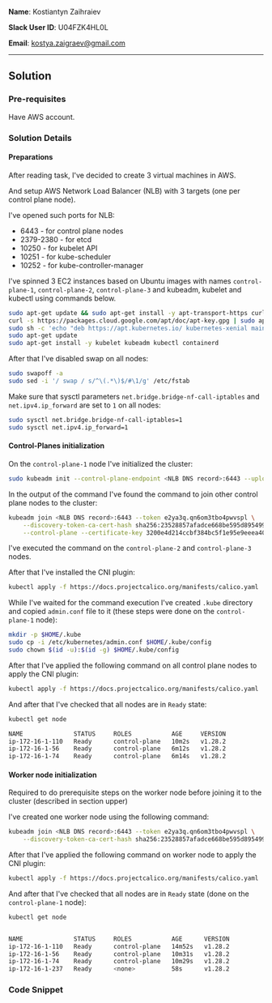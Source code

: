 **Name**: Kostiantyn Zaihraiev

**Slack User ID**: U04FZK4HL0L

**Email**: kostya.zaigraev@gmail.com

---

## Solution

### Pre-requisites

Have AWS account.

### Solution Details

#### Preparations

After reading task, I've decided to create 3 virtual machines in AWS.

And setup AWS Network Load Balancer (NLB) with 3 targets (one per control plane node).

I've opened such ports for NLB:
* 6443 - for control plane nodes
* 2379-2380 - for etcd
* 10250 - for kubelet API
* 10251 - for kube-scheduler
* 10252 - for kube-controller-manager

I've spinned 3 EC2 instances based on Ubuntu images with names `control-plane-1`, `control-plane-2`, `control-plane-3` and kubeadm, kubelet and kubectl using commands below.

```bash
sudo apt-get update && sudo apt-get install -y apt-transport-https curl
curl -s https://packages.cloud.google.com/apt/doc/apt-key.gpg | sudo apt-key add -
sudo sh -c 'echo "deb https://apt.kubernetes.io/ kubernetes-xenial main" > /etc/apt/sources.list.d/kubernetes.list'
sudo apt-get update
sudo apt-get install -y kubelet kubeadm kubectl containerd
```

After that I've disabled swap on all nodes:

```bash
sudo swapoff -a
sudo sed -i '/ swap / s/^\(.*\)$/#\1/g' /etc/fstab
```

Make sure that sysctl parameters `net.bridge.bridge-nf-call-iptables` and `net.ipv4.ip_forward` are set to `1` on all nodes:

```bash
sudo sysctl net.bridge.bridge-nf-call-iptables=1
sudo sysctl net.ipv4.ip_forward=1
```

#### Control-Planes initialization

On the `control-plane-1` node I've initialized the cluster:

```bash
sudo kubeadm init --control-plane-endpoint <NLB DNS record>:6443 --upload-certs --kubernetes-version 1.28.0
```

In the output of the command I've found the command to join other control plane nodes to the cluster:

```bash
kubeadm join <NLB DNS record>:6443 --token e2ya3q.qn6om3tbo4pwvspl \
	--discovery-token-ca-cert-hash sha256:23528857afadce668be595d8954995257f27f1d984001f025cceec1fdd99071f \
	--control-plane --certificate-key 3200e4d214ccbf384bc5f1e95e9eeea40035d96af499ac82b3a531965b8209c7
```

I've executed the command on the `control-plane-2` and `control-plane-3` nodes.

After that I've installed the CNI plugin:

```bash
kubectl apply -f https://docs.projectcalico.org/manifests/calico.yaml
```

While I've waited for the command execution I've created `.kube` directory and copied `admin.conf` file to it (these steps were done on the `control-plane-1` node):

```bash
mkdir -p $HOME/.kube
sudo cp -i /etc/kubernetes/admin.conf $HOME/.kube/config
sudo chown $(id -u):$(id -g) $HOME/.kube/config
```

After that I've applied the following command on all control plane nodes to apply the CNI plugin:

```bash
kubectl apply -f https://docs.projectcalico.org/manifests/calico.yaml
```

And after that I've checked that all nodes are in `Ready` state:

```bash
kubectl get node

NAME              STATUS     ROLES           AGE     VERSION
ip-172-16-1-110   Ready      control-plane   10m2s   v1.28.2
ip-172-16-1-56    Ready      control-plane   6m12s   v1.28.2
ip-172-16-1-74    Ready      control-plane   6m14s   v1.28.2
```

#### Worker node initialization

Required to do prerequisite steps on the worker node before joining it to the cluster (described in section upper)

I've created one worker node using the following command:

```bash
kubeadm join <NLB DNS record>:6443 --token e2ya3q.qn6om3tbo4pwvspl \
	--discovery-token-ca-cert-hash sha256:23528857afadce668be595d8954995257f27f1d984001f025cceec1fdd99071f
```

After that I've applied the following command on worker node to apply the CNI plugin:

```bash
kubectl apply -f https://docs.projectcalico.org/manifests/calico.yaml
```

And after that I've checked that all nodes are in `Ready` state (done on the `control-plane-1` node):

```bash
kubectl get node


NAME              STATUS     ROLES           AGE      VERSION
ip-172-16-1-110   Ready      control-plane   14m52s   v1.28.2
ip-172-16-1-56    Ready      control-plane   10m31s   v1.28.2
ip-172-16-1-74    Ready      control-plane   10m29s   v1.28.2
ip-172-16-1-237   Ready      <none>          58s      v1.28.2
```

### Code Snippet

